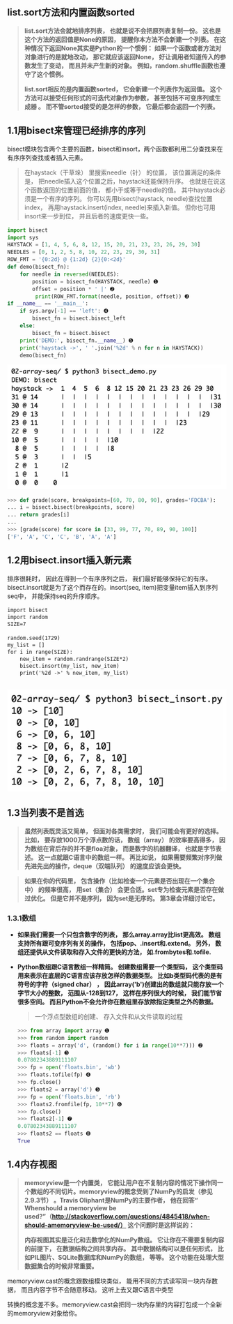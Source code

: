 ## list.sort方法和内置函数sorted

> **list.sort方法会就地排序列表， 也就是说不会把原列表复制一份。 这也是这个方法的返回值是None的原因， 提醒你本方法不会新建一个列表。 在这种情况下返回None其实是Python的一个惯例： 如果一个函数或者方法对对象进行的是就地改动， 那它就应该返回None， 好让调用者知道传入的参数发生了变动， 而且并未产生新的对象。 例如，random.shuffle函数也遵守了这个惯例。**
>
> **list.sort相反的是内置函数sorted， 它会新建一个列表作为返回值。 这个方法可以接受任何形式的可迭代对象作为参数， 甚至包括不可变序列或生成器 。 而不管sorted接受的是怎样的参数， 它最后都会返回一个列表。**

## 1.1用bisect来管理已经排序的序列

bisect模块包含两个主要的函数，bisect和insort，两个函数都利用二分查找来在有序序列查找或者插入元素。

> 在haystack（干草垛） 里搜索needle（针） 的位置， 该位置满足的条件是， 把needle插入这个位置之后，haystack还能保持升序。 也就是在说这个函数返回的位置前面的值， 都小于或等于needle的值。 其中haystack必须是一个有序的序列。 你可以先用bisect\(haystack, needle\)查找位置index， 再用haystack.insert\(index, needle\)来插入新值。 但你也可用insort来一步到位， 并且后者的速度更快一些。

```py
import bisect
import sys
HAYSTACK = [1, 4, 5, 6, 8, 12, 15, 20, 21, 23, 23, 26, 29, 30]
NEEDLES = [0, 1, 2, 5, 8, 10, 22, 23, 29, 30, 31]
ROW_FMT = '{0:2d} @ {1:2d} {2}{0:<2d}'
def demo(bisect_fn):
    for needle in reversed(NEEDLES):
        position = bisect_fn(HAYSTACK, needle) ➊
        offset = position * ' |' ➋
         print(ROW_FMT.format(needle, position, offset)) ➌
if __name__ == '__main__':
    if sys.argv[-1] == 'left': ➍
        bisect_fn = bisect.bisect_left
    else:
        bisect_fn = bisect.bisect
    print('DEMO:', bisect_fn.__name__) ➎
    print('haystack ->', ' '.join('%2d' % n for n in HAYSTACK))
    demo(bisect_fn)
```

![](/assets/GQ~%`PPX_%E%29RF702Z$W{56.png)

```py
>>> def grade(score, breakpoints=[60, 70, 80, 90], grades='FDCBA'):
... i = bisect.bisect(breakpoints, score)
... return grades[i]
...
>>> [grade(score) for score in [33, 99, 77, 70, 89, 90, 100]]
['F', 'A', 'C', 'C', 'B', 'A', 'A']
```

## 1.2用bisect.insort插入新元素

排序很耗时， 因此在得到一个有序序列之后， 我们最好能够保持它的有序。bisect.insort就是为了这个而存在的。insort\(seq, item\)把变量item插入到序列seq中， 并能保持seq的升序顺序。

```
import bisect
import random
SIZE=7

random.seed(1729)
my_list = []
for i in range(SIZE):
    new_item = random.randrange(SIZE*2)
    bisect.insort(my_list, new_item)
    print('%2d ->' % new_item, my_list)
    
```

![](/assets/4@XKR2SY%29O70RM@T1%29BNK~7.png)

## 1.3当列表不是首选

> **虽然列表既灵活又简单， 但面对各类需求时， 我们可能会有更好的选择。 比如， 要存放1000万个浮点数的话， 数组（array） 的效率要高得多， 因为数组在背后存的并不是floa对象， 而是数字的机器翻译， 也就是字节表述。 这一点就跟C语言中的数组一样。 再比如说， 如果需要频繁对序列做先进先出的操作，deque（双端队列） 的速度应该会更快。**

> **如果在你的代码里， 包含操作（比如检查一个元素是否出现在一个集合中） 的频率很高， 用set（集合） 会更合适。set专为检查元素是否存在做过优化。 但是它并不是序列， 因为set是无序的。 第3章会详细讨论它。**

### 1.3.1数组

* **如果我们需要一个只包含数字的列表， 那么array.array比list更高效。 数组支持所有跟可变序列有关的操作， 包括pop、.insert和.extend。 另外， 数组还提供从文件读取和存入文件的更快的方法， 如.frombytes和.tofile.**

* **Python数组跟C语言数组一样精简。 创建数组需要一个类型码， 这个类型码用来表示在底层的C语言应该存放怎样的数据类型。 比如b类型码代表的是有符号的字符（signed char） ， 因此array\('b'\)创建出的数组就只能存放一个字节大小的整数， 范围从-128到127， 这样在序列很大的时候， 我们能节省很多空间。 而且Python不会允许你在数组里存放除指定类型之外的数据。**

  > 一个浮点型数组的创建、 存入文件和从文件读取的过程

  ```py
  >>> from array import array ➊
  >>> from random import random
  >>> floats = array('d', (random() for i in range(10**7))) ➋
  >>> floats[-1] ➌
  0.07802343889111107
  >>> fp = open('floats.bin', 'wb')
  >>> floats.tofile(fp) ➍
  >>> fp.close()
  >>> floats2 = array('d') ➎
  >>> fp = open('floats.bin', 'rb')
  >>> floats2.fromfile(fp, 10**7) ➏
  >>> fp.close()
  >>> floats2[-1] ➐
  0.07802343889111107
  >>> floats2 == floats ➑
  True
  ```

## 1.4内存视图

> **memoryview是一个内置类， 它能让用户在不复制内容的情况下操作同一个数组的不同切片。memoryview的概念受到了NumPy的启发（参见2.9.3节） 。Travis Oliphant是NumPy的主要作者， 他在回答“ Whenshould a memoryview be used?”（http://stackoverflow.com/questions/4845418/when-should-amemoryview-be-used/） 这个问题时是这样说的：**
>
> **内存视图其实是泛化和去数学化的NumPy数组。 它让你在不需要复制内容的前提下， 在数据结构之间共享内存。 其中数据结构可以是任何形式， 比如PIL图片、SQLite数据库和NumPy的数组， 等等。 这个功能在处理大型数据集合的时候非常重要。**

memoryview.cast的概念跟数组模块类似， 能用不同的方式读写同一块内存数据， 而且内容字节不会随意移动。 这听上去又跟C语言中类型

转换的概念差不多。memoryview.cast会把同一块内存里的内容打包成一个全新的memoryview对象给你。

  




